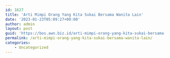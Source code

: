 ```yaml
---
id: 1627
title: 'Arti Mimpi Orang Yang Kita Sukai Bersama Wanita Lain'
date: '2023-01-23T05:09:27+00:00'
author: admin
layout: post
guid: 'https://bos.awn.biz.id/arti-mimpi-orang-yang-kita-sukai-bersama-wanita-lain/'
permalink: /arti-mimpi-orang-yang-kita-sukai-bersama-wanita-lain/
categories:
    - Uncategorized
---
```


